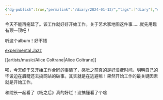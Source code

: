 ```yaml
---
{"dg-publish":true,"permalink":"/diary/2024-01-12/","tags":["diary"],"created":"2024-01-12T11:07:32.062-05:00","updated":"2024-01-12T22:52:42.393-05:00"}
---
```



今天不能再拖延了。该工作就好好开始工作。关于艺术家地图这件事……就先用现有顶一顶吧！

听这个album！好不错

[experimental Jazz](https://www.youtube.com/watch?v=ZwQwXlQyha8)

[[artists/music/Alice Coltrane\|Alice Coltrane]]

唉，今天终于又开始工作合同的事情了，感觉之前真的是好浪费时间。明明自己的毕设迫在眉睫还去搞网站的破事。其实就是在逃避嘛！果然开始工作的最关键因素就是开始工作。

和院长一起看了《杨之后》真的好烂！没搞懂看了个啥
